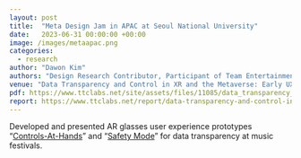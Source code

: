 ```yaml
---
layout: post
title:  "Meta Design Jam in APAC at Seoul National University"
date:   2023-06-31 00:00:00 +00:00
image: /images/metaapac.png
categories:
  - research
author: "Dawon Kim"
authors: "Design Research Contributor, Participant of Team Entertainment"
venue: "Data Transparency and Control in XR and the Metaverse: Early UX explorations with people in APAC (pp. 46-47, 75-76)"
pdf: https://www.ttclabs.net/site/assets/files/11085/data_transparency_and_control_in_xr_and_the_metaverse_report.pdf 
report: https://www.ttclabs.net/report/data-transparency-and-control-in-the-metaverse
---
```

Developed and presented AR glasses user experience prototypes “[Controls-At-Hands](https://www.ttclabs.net/design/adjusting-the-level-of-data-being-shared)” and “[Safety Mode](https://www.ttclabs.net/design/using-body-based-data-to-support-peoples-wellbeing)” for data transparency at music festivals.